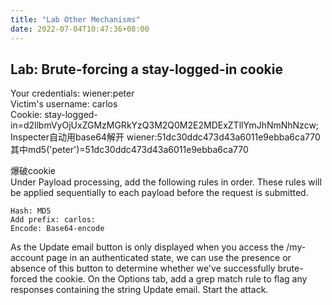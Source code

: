 ```yaml
---
title: "Lab Other Mechanisms"
date: 2022-07-04T10:47:36+08:00
---
```


## Lab: Brute-forcing a stay-logged-in cookie

Your credentials: wiener:peter  
Victim's username: carlos  
Cookie: stay-logged-in=d2llbmVyOjUxZGMzMGRkYzQ3M2Q0M2E2MDExZTllYmJhNmNhNzcw;  
Inspecter自动用base64解开 wiener:51dc30ddc473d43a6011e9ebba6ca770   
其中md5('peter')=51dc30ddc473d43a6011e9ebba6ca770  

爆破cookie  
Under Payload processing, add the following rules in order. These rules will be applied sequentially to each payload before the request is submitted.  

    Hash: MD5
    Add prefix: carlos:
    Encode: Base64-encode

As the Update email button is only displayed when you access the /my-account page in an authenticated state, we can use the presence or absence of this button to determine whether we've successfully brute-forced the cookie. On the Options tab, add a grep match rule to flag any responses containing the string Update email. Start the attack.   

